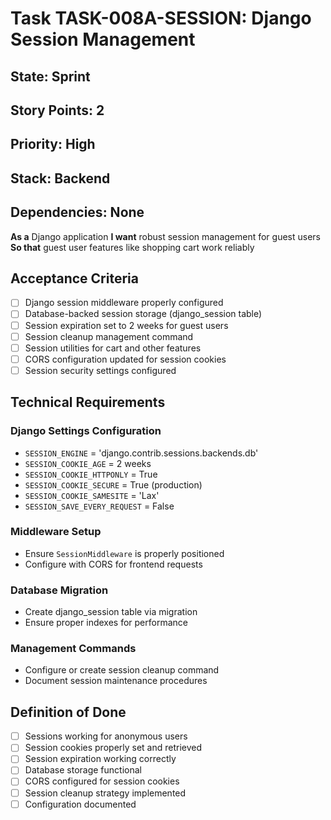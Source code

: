 # Task TASK-008A-SESSION: Django Session Management

## State: Sprint

## Story Points: 2

## Priority: High

## Stack: Backend

## Dependencies: None

**As a** Django application
**I want** robust session management for guest users
**So that** guest user features like shopping cart work reliably

## Acceptance Criteria

-   [ ] Django session middleware properly configured
-   [ ] Database-backed session storage (django_session table)
-   [ ] Session expiration set to 2 weeks for guest users
-   [ ] Session cleanup management command
-   [ ] Session utilities for cart and other features
-   [ ] CORS configuration updated for session cookies
-   [ ] Session security settings configured

## Technical Requirements

### Django Settings Configuration

-   `SESSION_ENGINE` = 'django.contrib.sessions.backends.db'
-   `SESSION_COOKIE_AGE` = 2 weeks
-   `SESSION_COOKIE_HTTPONLY` = True
-   `SESSION_COOKIE_SECURE` = True (production)
-   `SESSION_COOKIE_SAMESITE` = 'Lax'
-   `SESSION_SAVE_EVERY_REQUEST` = False

### Middleware Setup

-   Ensure `SessionMiddleware` is properly positioned
-   Configure with CORS for frontend requests

### Database Migration

-   Create django_session table via migration
-   Ensure proper indexes for performance

### Management Commands

-   Configure or create session cleanup command
-   Document session maintenance procedures

## Definition of Done

-   [ ] Sessions working for anonymous users
-   [ ] Session cookies properly set and retrieved
-   [ ] Session expiration working correctly
-   [ ] Database storage functional
-   [ ] CORS configured for session cookies
-   [ ] Session cleanup strategy implemented
-   [ ] Configuration documented
